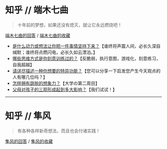 # 知乎 // 端木七曲

> 十年前的梦想，如果还没有熄灭，就让它永远燃烧吧！

[端木七曲的回答](https://www.gitbook.com/book/921331189/wind_essays/edit#) / [端木七曲的收藏](https://www.zhihu.com/people/duan-mu-qi-qu/collections)



* [是什么动力或想法让你把一件事情坚持下来？](https://www.gitbook.com/book/921331189/wind_essays/edit#)【谁终将声震人间，必长久深自缄默；谁终将点燃闪电，必长久如云漂泊。】
* [哪些思维方式是你刻意训练过的？](https://www.gitbook.com/book/921331189/wind_essays/edit#)【反脆弱，执行意图，游戏化，刻意练习，自我超越】
* [请详尽描述一种你想要的特异功能？](https://www.zhihu.com/question/22788623/answer/223432584)【您可以分享一下启发您产生今天观点的人有哪几位吗？】
* [怎样拥有跳脱的想象力？](https://www.gitbook.com/book/921331189/wind_essays/edit#)【大学の第二周目】
* [父母对孩子的三观形成起到多大影响？](https://www.zhihu.com/question/35083230/answer/213540416)【我们试试！】

---

# 知乎 // 隼风

> 有各种各样新奇想法，而且也会付诸实践！

[隼风的回答](https://www.zhihu.com/people/thiinker/answers) / [隼风的收藏](https://www.zhihu.com/people/thiinker/collections)

